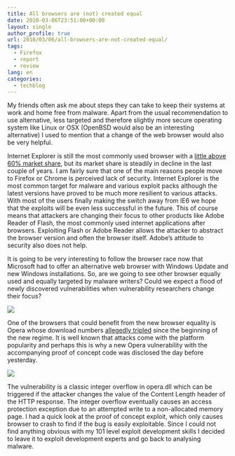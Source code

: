 ```yaml
---
title: All browsers are (not) created equal
date: 2010-03-06T23:51:00+00:00
layout: single
author_profile: true
url: 2010/03/06/all-browsers-are-not-created-equal/
tags:
  - Firefox
  - report
  - review
lang: en
categories: 
  - techblog
---
```

My friends often ask me about steps they can take to keep their systems at work and home free from malware. Apart from the usual recommendation to use alternative, less targeted and therefore slightly more secure operating system like Linux or OSX (OpenBSD would also be an interesting alternative) I used to mention that a change of the web browser would also be very helpful.

Internet Explorer is still the most commonly used browser with a [little above 60% market share](http://www.netmarketshare.com/browser-market-share.aspx?qprid=0), but its market share is steadily in decline in the last couple of years. I am fairly sure that one of the main reasons people move to Firefox or Chrome is perceived lack of security. Internet Explorer is the most common target for malware and various exploit packs although the latest versions have proved to be much more resilient to various attacks. With most of the users finally making the switch away from IE6 we hope that the exploits will be even less successful in the future. This of course means that attackers are changing their focus to other products like Adobe Reader of Flash, the most commonly used internet applications after browsers. Exploiting Flash or Adobe Reader allows the attacker to abstract the browser version and often the browser itself. Adobe’s attitude to security also does not help.

It is going to be very interesting to follow the browser race now that Microsoft had to offer an alternative web browser with Windows Update and new Windows installations. So, are we going to see other browser equally used and equally targeted by malware writers? Could we expect a flood of newly discovered vulnerabilities when vulnerability researchers change their focus?

[![](http://4.bp.blogspot.com/_vaUVXcmC3OI/S5Li0fhCXuI/AAAAAAAABM8/bWiBuHcPLoU/s640/browserchoice.jpg)](http://4.bp.blogspot.com/_vaUVXcmC3OI/S5Li0fhCXuI/AAAAAAAABM8/bWiBuHcPLoU/s1600-h/browserchoice.jpg)

One of the browsers that could benefit from the new browser equality is Opera whose download numbers [allegedly tripled](http://www.computerworld.com/s/article/9165458/Opera_downloads_triple_after_browser_ballot_screen_debut) since the beginning of the new regime. It is well known that attacks come with the platform popularity and perhaps this is why a new Opera vulnerability with the accompanying proof of concept code was disclosed the day before yesterday.

[![](http://2.bp.blogspot.com/_vaUVXcmC3OI/S5Li6DpR6tI/AAAAAAAABNE/2xqjMeQ4ld4/s640/operacrash.jpg)](http://2.bp.blogspot.com/_vaUVXcmC3OI/S5Li6DpR6tI/AAAAAAAABNE/2xqjMeQ4ld4/s1600-h/operacrash.jpg)

The vulnerability is a classic integer overflow in opera.dll which can be triggered if the attacker changes the value of the Content Length header of the HTTP response. The integer overflow eventually causes an access protection exception due to an attempted write to a non-allocated memory page. I had a quick look at the proof of concept exploit, which only causes browser to crash to find if the bug is easily exploitable. Since I could not find anything obvious with my 101 level exploit development skills I decided to leave it to exploit development experts and go back to analysing malware.
